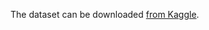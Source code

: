 The dataset can be downloaded [from Kaggle](https://www.kaggle.com/casimian2000/aws-honeypot-attack-data).